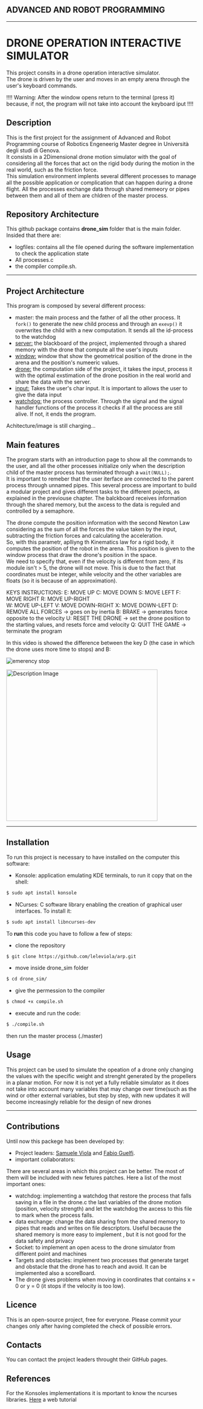 ## ADVANCED AND ROBOT PROGRAMMING
----------------------------

# DRONE OPERATION INTERACTIVE SIMULATOR

This project consits in a drone operation interactive simulator.  
The drone is driven by the user and moves in an empty arena through the user's keyboard commands. 

!!!! Warning: After the window opens return to the terminal (press it) because, if not, the program will not take into account the keyboard iput !!!!

## Description

This is the first project for the assignment of Advanced and Robot Programming course of Robotics Engeneerig Master degree in Università degli studi di Genova.  
It consists in a 2Dimensional drone motion simulator with the goal of considering all the forces that act on the rigid body during the motion in the real world, such as the friction force.  
This simulation environment implents several different processes to manage all the possible application or complication that can happen during a drone flight. 
All the processes exchange data through shared memeory or pipes between them and all of them are chldren of the master process.   


## Repository Architecture

This github package contains **drone_sim** folder that is the main folder. Insided that there are:  
* logfiles: contains all the file opened during the software implementation to check the application state
* All processes.c
* the compiler compile.sh.


-----------------------
## Project Architecture

This program is composed by several different process:
* master: the main process and the father of all the other process. It `fork()` to generate the new child process and through an `exevp()` it overwrites the child with a new computation. It sends all the id-process to the watchdog
* [server:](https://github.com/leleviola/arp/blob/master/drone_sim/server.c) the blackboard  of the project, implemented through a shared memory with the drone that compute all the user's inputs
* [window:](https://github.com/leleviola/arp/blob/master/drone_sim/window.c) window that show the geometrical position of the drone in the arena and the position's numeeric values.
* [drone:](https://github.com/leleviola/arp/blob/master/drone_sim/drone.c) the computation side of the project, it takes the input, process it with the optimal exstimation of the drone position in the real world and share the data with the server.
* [input:](https://github.com/leleviola/arp/blob/master/drone_sim/input.c)  Takes the user's char input. It is important to allows the user to give the data input
* [watchdog:](https://github.com/leleviola/arp/blob/master/drone_sim/wd.c)  the process controller. Through the signal and the signal handler functions of the process it checks if all the process are still alive. If not, it ends the program.

Achitecture/image is still charging...
  
## Main features
The program starts with an introduction page to show all the commands to the user, and all the other processes initialize only when the description child of the master process has terminated through a `wait(NULL);`.  
It is important to remeber that the user iterface are connected to the parent process through unnamed pipes.
This several process are important to build a modular project and gives different tasks to the different pojects, as explained in the previouse chapter.
The balckboard receives information through the shared memory, but the axcess to the data is reguled and controlled by a semaphore.

The drone compute the position information with the second Newton Law considering as the sum of all the forces the value taken by the input, subtracting the friction forces and calculating the acceleration.  
So, with this parametr, aplliyng th Kinematics law for a rigid body, it computes the position of the robot in the arena. This position is given to the window process that draw the drone's position in the space.  
We need to specify that, even if the velocity is different from zero, if its module isn't > 5, the drone will not move. This is due to the fact that coordinates must be integer, while velocity and the other variables are floats (so it is because of an approximation). 

KEYS INSTRUCTIONS:
E: MOVE UP
C: MOVE DOWN 
S: MOVE LEFT 
F: MOVE RIGHT 
R: MOVE UP-RIGHT   
W: MOVE UP-LEFT
V: MOVE DOWN-RIGHT
X: MOVE DOWN-LEFT 
D: REMOVE ALL FORCES -> goes on by inertia
B: BRAKE -> generates force opposite to the velocity
U: RESET THE DRONE -> set the drone position to the starting values, and resets force amd velocity
Q: QUIT THE GAME -> terminate the program

In this video is showed the difference between the key D (the case in which the drone uses more time to stops) and B:

![emerency stop](https://github.com/leleviola/arp/blob/resources/resources/togli_acc_vs_frenata.gif)

<img src="https://github.com/leleviola/arp/blob/resources/resources/Schermata%20del%202023-12-03%2017-59-07.png" alt="Description Image" width="400" height="400" align="Center" />


---------------
## Installation  

To run this project is necessary to have installed on the computer this software:
* Konsole: application emulating KDE terminals, to run it copy that on the shell:
```bash
$ sudo apt install konsole
```
  * NCurses: C software library enabling the creation of graphical user interfaces. To install it:
```bash
$ sudo apt install libncurses-dev
``` 

To **run** this code you have to follow a few of steps:
* clone the repository
```bash
$ git clone https://github.com/leleviola/arp.git
```
* move inside drone_sim folder 
```bash
$ cd drone_sim/
```
* give the permession to the compiler
```bash
$ chmod +x compile.sh
```
* execute and run the code:
```bash
$ ./compile.sh
```
  then run the master process (./master)
## Usage

This project can be used to simulate the opeation of a drone only changing the values with the specific weight and strenght generated by the propellers in a planar motion. For now it is not yet a fully reliable simulator as it does not take into account many variables that may change over time(such as the wind or other external variables, but step by step, with new updates it will become increasingly reliable for the design of new drones

----------------
## Contributions

Until now this packege has been developed by:
* Project leaders: [Samuele Viola](https://github.com/leleviola) and [Fabio Guelfi](https://github.com/fabiogueunige).
* important collaborators:
  
There are several areas in which this project can be better. The most of them will be included with new fetures patches. Here a list of the most important ones:
- watchdog: implementing a watchdog that restore the process that falls saving in a file in the drone.c the last variables of the drone motion (position, velocity strength) and let the watchdog the axcess to this file to mark when the process falls.
- data exchange: change the data sharing from the shared memory to pipes that reads and writes on file descriptors. Useful because the shared memory is more easy to implement , but it is not good for the data safety and privacy
- Socket: to implement an open acess to the drone simulator from different point and machines
- Targets and obstacles: implement two processes that generate target and obstacle that the drone has to reach and avoid. It can be implemented also a scoreBoard.
- The drone gives problems when moving in coordinates that contains x = 0 or y = 0 (it stops if the velocity is too low).

## Licence

This is an open-source project, free for everyone.
Please commit your changes only after having completed the check of possible errors.


## Contacts

You can contact the project leaders throught their GitHub pages.

## References

For the Konsoles implementations it is mportant to know the ncurses libraries. [Here](https://tldp.org/HOWTO/NCURSES-Programming-HOWTO/index.html) a web tutorial


